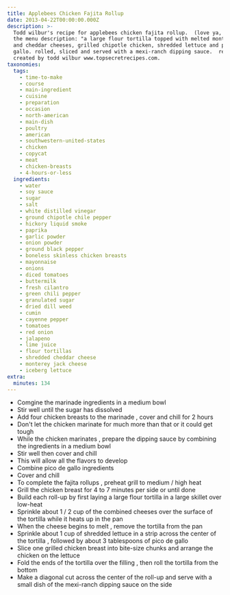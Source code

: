 ```yaml
---
title: Applebees Chicken Fajita Rollup
date: 2013-04-22T00:00:00.000Z
description: >-
  Todd wilbur's recipe for applebees chicken fajita rollup.  (love ya, todd!)
  the menu description: "a large flour tortilla topped with melted monterey jack
  and cheddar cheeses, grilled chipotle chicken, shredded lettuce and pico de
  gallo. rolled, sliced and served with a mexi-ranch dipping sauce.  recipe
  created by todd wilbur www.topsecretrecipes.com.
taxonomies:
  tags:
    - time-to-make
    - course
    - main-ingredient
    - cuisine
    - preparation
    - occasion
    - north-american
    - main-dish
    - poultry
    - american
    - southwestern-united-states
    - chicken
    - copycat
    - meat
    - chicken-breasts
    - 4-hours-or-less
  ingredients:
    - water
    - soy sauce
    - sugar
    - salt
    - white distilled vinegar
    - ground chipotle chile pepper
    - hickory liquid smoke
    - paprika
    - garlic powder
    - onion powder
    - ground black pepper
    - boneless skinless chicken breasts
    - mayonnaise
    - onions
    - diced tomatoes
    - buttermilk
    - fresh cilantro
    - green chili pepper
    - granulated sugar
    - dried dill weed
    - cumin
    - cayenne pepper
    - tomatoes
    - red onion
    - jalapeno
    - lime juice
    - flour tortillas
    - shredded cheddar cheese
    - monterey jack cheese
    - iceberg lettuce
extra:
  minutes: 134
---
```

 - Comgine the marinade ingredients in a medium bowl
 - Stir well until the sugar has dissolved
 - Add four chicken breasts to the marinade , cover and chill for 2 hours
 - Don't let the chicken marinate for much more than that or it could get tough
 - While the chicken marinates , prepare the dipping sauce by combining the ingredients in a medium bowl
 - Stir well then cover and chill
 - This will allow all the flavors to develop
 - Combine pico de gallo ingredients
 - Cover and chill
 - To complete the fajita rollups , preheat grill to medium / high heat
 - Grill the chicken breast for 4 to 7 minutes per side or until done
 - Build each roll-up by first laying a large flour tortilla in a large skillet over low-heat
 - Sprinkle about 1 / 2 cup of the combined cheeses over the surface of the tortilla while it heats up in the pan
 - When the cheese begins to melt , remove the tortilla from the pan
 - Sprinkle about 1 cup of shredded lettuce in a strip across the center of the tortilla , followed by about 3 tablespoons of pico de gallo
 - Slice one grilled chicken breast into bite-size chunks and arrange the chicken on the lettuce
 - Fold the ends of the tortilla over the filling , then roll the tortilla from the bottom
 - Make a diagonal cut across the center of the roll-up and serve with a small dish of the mexi-ranch dipping sauce on the side
